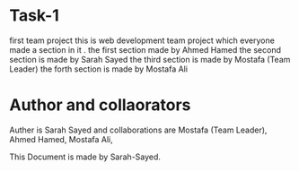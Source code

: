 # Task-1
first team project
this is web development team project which everyone made a section in it .
the first section made by Ahmed Hamed
the second section is made by Sarah Sayed 
the third section is made by Mostafa (Team Leader)
the forth section is made by Mostafa Ali  

# Author and collaorators

Auther is Sarah Sayed and collaborations are Mostafa (Team Leader), Ahmed Hamed, Mostafa Ali,


This Document is made by Sarah-Sayed.
